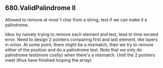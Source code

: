 ## 680.ValidPalindrome II
Allowed to remove at most 1 char from a string, test if we can make it a palindrome.

Idea: by naively trying to remove each element and test, lead to time exceed error. 
Need to design 2 pointers comparing first and last element, like layers in onion.
At some point, there might be a mismatch, then we try to remove either of the position and do a palindrome test. 
Note that we only do palindrome test(more costly) when there's a mismatch.
Until the 2 pointers meet (thus have finished looping the array)
